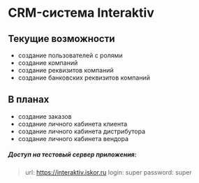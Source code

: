 # CRM-система Interaktiv

## Текущие возможности
- создание пользователей с ролями
- создание компаний
- создание реквизитов компаний
- создание банковских реквизитов компаний

## В планах
- создание заказов
- создание личного кабинета клиента
- создание личного кабинета дистрибутора
- создание личного кабинета вендора

##### Доступ на тестовый сервер приложения:

> url: https://interaktiv.iskor.ru
> login: super
> password: super
